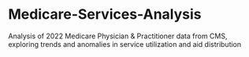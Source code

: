 # Medicare-Services-Analysis
Analysis of 2022 Medicare Physician &amp; Practitioner data from CMS, exploring trends and anomalies in service utilization and aid distribution
